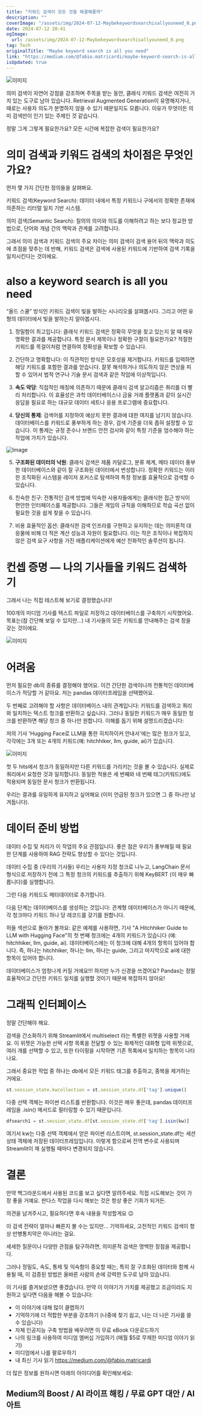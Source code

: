 ```yaml
---
title: "키워드 검색이 모든 것을 해결해줄까"
description: ""
coverImage: "/assets/img/2024-07-12-Maybekeywordsearchisallyouneed_0.png"
date: 2024-07-12 20:41
ogImage: 
  url: /assets/img/2024-07-12-Maybekeywordsearchisallyouneed_0.png
tag: Tech
originalTitle: "Maybe keyword search is all you need"
link: "https://medium.com/@fabio.matricardi/maybe-keyword-search-is-all-you-need-4c1cdedbb3f9"
isUpdated: true
---
```







![이미지](/assets/img/2024-07-12-Maybekeywordsearchisallyouneed_0.png)

의미 검색이 자연어 강점을 강조하며 주목을 받는 동안, 클래식 키워드 검색은 여전히 가치 있는 도구로 남아 있습니다. Retrieval Augmented Generation이 유명해지거나, 때로는 사용자 의도가 분명하지 않을 수 있기 때문일지도 모릅니다. 이유가 무엇이든 의미 검색만이 인기 있는 주제인 것 같습니다.

정말 그게 그렇게 필요한가요? 모든 시간에 복잡한 검색이 필요한가요?

# 의미 검색과 키워드 검색의 차이점은 무엇인가요?


<div class="content-ad"></div>

먼저 몇 가지 간단한 정의들을 살펴봐요.

키워드 검색(Keyword Search): 데이터 내에서 특정 키워드나 구에서의 정확한 존재에 의존하는 리터럴 일치 기반 시스템.

의미 검색(Semantic Search): 질의의 의미와 의도를 이해하려고 하는 보다 정교한 방법으로, 단어와 개념 간의 맥락과 관계를 고려합니다.

그래서 의미 검색과 키워드 검색의 주요 차이는 의미 검색이 검색 용어 뒤의 맥락과 의도에 초점을 맞추는 데 반해, 키워드 검색은 검색에 사용된 키워드에 기반하여 검색 기록을 일치시킨다는 것이에요.

<div class="content-ad"></div>

# also a keyword search is all you need

“올드 스쿨” 방식인 키워드 검색이 빛을 발하는 시나리오를 살펴봅시다. 그리고 어떤 유형의 데이터에서 빛을 발하는지 알아봅시다.

1. 정밀함이 최고입니다: 클래식 키워드 검색은 정확히 무엇을 찾고 있는지 알 때 매우 명확한 결과를 제공합니다. 특정 문서 제목이나 정확한 구절이 필요한가요? 적절한 키워드를 목걸이처럼 연결하여 정확성을 확보할 수 있습니다.

2. 간단하고 명확합니다: 이 직관적인 방식은 모호성을 제거합니다. 키워드를 입력하면 해당 키워드를 포함한 결과를 얻습니다. 잘못 해석하거나 의도하지 않은 연상을 피할 수 있어서 법적 연구나 기술 문서 검색과 같은 작업에 이상적입니다.

<div class="content-ad"></div>

3. **속도 악당**: 직접적인 매칭에 의존하기 때문에 클래식 검색 알고리즘은 쿼리를 더 빨리 처리합니다. 이 효율성은 과학 데이터베이스나 금융 거래 플랫폼과 같이 실시간 응답을 필요로 하는 대규모 데이터 세트나 응용 프로그램에 중요합니다.

4. **당신의 통제**: 검색어를 지정하여 예상치 못한 결과에 대한 여지를 남기지 않습니다. 데이터베이스를 키워드로 풍부하게 하는 경우, 검색 기준을 더욱 좁혀 설정할 수 있습니다. 이 통제는 규정 준수나 브랜드 안전 검사와 같이 특정 기준을 엄수해야 하는 작업에 가치가 있습니다.

![Image](/assets/img/2024-07-12-Maybekeywordsearchisallyouneed_1.png)

5. **구조화된 데이터의 낙원**: 클래식 검색은 제품 카달로그, 분류 체계, 메타 데이터 풍부한 데이터베이스와 같이 잘 구조화된 데이터에서 번성합니다. 정확한 키워드는 이러한 조직화된 시스템을 레이저 포커스로 탐색하여 특정 정보를 효율적으로 검색할 수 있습니다.

<div class="content-ad"></div>

6. 친숙한 친구: 전통적인 검색 방법에 익숙한 사용자들에게는 클래식한 접근 방식이 편안한 인터페이스를 제공합니다. 그들은 게임의 규칙을 이해하므로 학습 곡선 없이 필요한 것을 쉽게 찾을 수 있습니다.

7. 비용 효율적인 옵션: 클래식한 검색 인프라를 구현하고 유지하는 데는 의미론적 대응물에 비해 더 적은 계산 성능과 자원이 필요합니다. 이는 작은 조직이나 복잡하지 않은 검색 요구 사항을 가진 애플리케이션에게 예산 친화적인 솔루션이 됩니다.

# 컨셉 증명 — 나의 기사들을 키워드 검색하기

그래서 나는 직접 테스트해 보기로 결정했습니다!

<div class="content-ad"></div>

100개의 미디엄 기사를 텍스트 파일로 저장하고 데이터베이스를 구축하기 시작했어요. 목표는(참 간단해 보일 수 있지만...) 내 기사들의 모든 키워드를 안내해주는 검색 창을 갖는 것이에요.

![이미지](/assets/img/2024-07-12-Maybekeywordsearchisallyouneed_2.png)

# 어려움

먼저 필요한 db의 종류를 결정해야 했어요. 이건 간단한 검색이니까 전통적인 데이터베이스가 적당할 거 같아요. 저는 pandas 데이터프레임을 선택했어요.

<div class="content-ad"></div>

두 번째로 고려해야 할 사항은 데이터베이스 내의 관계입니다: 키워드를 검색하고 쿼리와 일치하는 텍스트 청크를 반환하고 싶습니다. 그러나 동일한 키워드가 매우 동일한 청크를 반환하면 해당 청크 중 하나만 원합니다. 이해를 돕기 위해 설명드리겠습니다:

저의 기사 'Hugging Face로 LLM을 통한 히치하이커 안내서'에는 많은 청크가 있고, 각각에는 3개 또는 4개의 키워드(예: hitchhiker, llm, guide, ai)가 있습니다.

![이미지](/assets/img/2024-07-12-Maybekeywordsearchisallyouneed_3.png)

첫 두 hits에서 청크가 동일하지만 다른 키워드를 가리키는 것을 볼 수 있습니다. 실제로 쿼리에서 요청한 것과 일치합니다. 동일한 적용은 세 번째와 네 번째 태그(키워드)에도 적용되며 동일한 문서 청크가 반환됩니다.

<div class="content-ad"></div>

우리는 결과를 유일하게 유지하고 싶어해요 (이미 언급된 청크가 있으면 그 중 하나만 남겨둡니다).

# 데이터 준비 방법

데이터 수집 및 처리가 이 작업의 주요 관점입니다. 좋은 점은 우리가 풍부해질 때 필요한 단계를 사용하여 RAG 전략도 향상할 수 있다는 것입니다.

데이터 수집 중 (우리의 기사들) 우리는 사용자 지정 청크로 나누고, LangChain 문서 형식으로 저장하기 전에 그 특정 청크의 키워드를 추출하기 위해 KeyBERT (이 매우 빠릅니다)를 실행합니다.

<div class="content-ad"></div>

그런 다음 키워드도 메타데이터로 추가합니다.

다음 단계는 데이터베이스를 생성하는 것입니다: 관계형 데이터베이스가 아니기 때문에, 각 청크마다 키워드 하나 당 레코드를 갖기를 원합니다.

허들 섹션으로 돌아가 볼까요: 같은 예제를 사용하면, 기사 "A Hitchhiker Guide to LLM with Hugging Face"의 첫 번째 청크에는 4개의 키워드가 있습니다 (예: hitchhiker, llm, guide, ai). 데이터베이스에는 이 청크에 대해 4개의 항목이 있어야 합니다. 즉, 하나는 hitchhiker, 하나는 llm, 하나는 guide, 그리고 마지막으로 ai에 대한 항목이 있어야 합니다.

데이터베이스가 엄청나게 커질 거에요!!! 하지만 누가 신경을 쓰겠어요? Pandas는 정말 효율적이고 간단한 키워드 일치를 실행할 것이기 때문에 복잡하지 않아요!

<div class="content-ad"></div>

# 그래픽 인터페이스

정말 간단해야 해요.

검색을 간소화하기 위해 Streamlit에서 multiselect 라는 특별한 위젯을 사용할 거에요. 이 위젯은 가능한 선택 사항 목록을 전달할 수 있는 화제적인 대화형 입력 위젯으로, 여러 개를 선택할 수 있고, 또한 타이핑을 시작하면 기존 목록에서 일치하는 항목이 나타나요.

그래서 중요한 작업 중 하나는 db에서 모든 키워드 태그를 추출하고, 중복을 제거하는 거에요.

<div class="content-ad"></div>

```js
st.session_state.kwcollection = st.session_state.df['tag'].unique()
```

다중 선택 객체는 파이썬 리스트를 반환합니다. 이것은 매우 좋은데, pandas 데이터프레임을 .isin() 메서드로 필터링할 수 있기 때문입니다.

```js
dfsearch1 = st.session_state.df[st.session_state.df['tag'].isin(kw)]
```

여기서 kw는 다중 선택 객체에서 얻은 파이썬 리스트이며, st.session_state.df는 세션 상태 객체에 저장된 데이터프레임입니다. 이렇게 함으로써 전역 변수로 사용되며 Streamlit이 재 실행될 때마다 변경되지 않습니다.

<div class="content-ad"></div>

# 결론

만약 백그라운드에서 사용된 코드를 보고 싶다면 알려주세요. 직접 시도해보는 것이 가장 좋을 거예요. 판다스 작업을 다시 해보는 것은 항상 좋은 기회가 되거든.

의견을 남겨주시고, 필요하다면 후속 내용을 작성할게요 😉

이 검색 전략이 얼마나 빠른지 볼 수는 있지만... 기억하세요, 고전적인 키워드 검색이 항상 만병통치약은 아니라는 걸요.

<div class="content-ad"></div>

세세한 질문이나 다양한 관점을 탐구하려면, 의미론적 검색은 명백한 장점을 제공합니다.

그러나 정밀도, 속도, 통제 및 익숙함이 중요할 때는, 특히 잘 구조화된 데이터와 함께 사용될 때, 이 검증된 방법은 올바른 사람의 손에 강력한 도구로 남아 있습니다.

이 기사를 즐겨보셨으면 좋겠습니다. 만약 이 이야기가 가치를 제공했고 조금이라도 지원하고 싶다면 다음을 해볼 수 있습니다:

- 이 이야기에 대해 많이 클랩하기
- 기억하기에 더 적합한 부분을 강조하기 (나중에 찾기 쉽고, 나는 더 나은 기사를 쓸 수 있습니다)
- 자체 인공지능 구축 방법을 배우려면 이 무료 eBook 다운로드하기
- 나의 링크를 사용하여 미디엄 멤버십 가입하기 (매월 $5로 무제한 미디엄 이야기 읽기)
- 미디엄에서 나를 팔로우하기
- 내 최신 기사 읽기 https://medium.com/@fabio.matricardi

<div class="content-ad"></div>

더 많은 정보를 원하시면 아래의 아이디어를 확인해보세요:

## Medium의 Boost / AI 라이프 해킹 / 무료 GPT 대안 / AI 아트